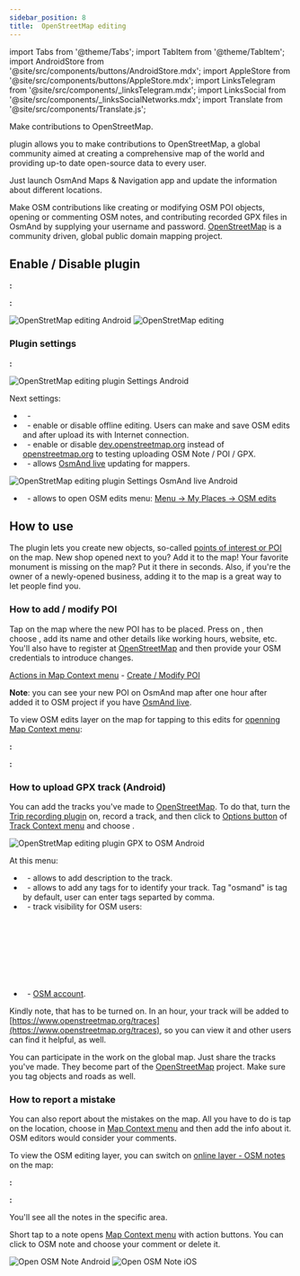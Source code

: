 ```yaml
---
sidebar_position: 8
title:  OpenStreetMap editing
---
```


import Tabs from '@theme/Tabs';
import TabItem from '@theme/TabItem';
import AndroidStore from '@site/src/components/buttons/AndroidStore.mdx';
import AppleStore from '@site/src/components/buttons/AppleStore.mdx';
import LinksTelegram from '@site/src/components/_linksTelegram.mdx';
import LinksSocial from '@site/src/components/_linksSocialNetworks.mdx';
import Translate from '@site/src/components/Translate.js';

Make contributions to OpenStreetMap.


<Translate android="true" ids="osm_editing"/> plugin allows you to make contributions to OpenStreetMap, a global community aimed at creating a comprehensive map of the world and providing up-to date open-source data to every user.

Just launch OsmAnd Maps & Navigation app and update the information about different locations.

Make OSM contributions like creating or modifying OSM POI objects, opening or commenting OSM notes, and contributing recorded GPX files in OsmAnd by supplying your username and password. [OpenStreetMap](http://openstreetmap.org/) is a community driven, global public domain mapping project.


## Enable / Disable plugin

**<Translate android="true" ids="android_button_seq"/>:** <Translate android="true" ids="shared_string_menu,plugins_menu_group:,osm_settings"/> 

**<Translate ios="true" ids="ios_button_seq"/>:** <Translate ios="true" ids="menu,plugins,product_title_osm_editing"/>

![OpenStretMap editing Android](@site/static/img/plugins/osm-editing/osm_plugin_android.png)  ![OpenStretMap editing](@site/static/img/plugins/osm-editing/osm_plugin_ios.png)

### Plugin settings

**<Translate android="true" ids="android_button_seq"/>:** <Translate android="true" ids="shared_string_menu,plugins_menu_group:,osm_settings,shared_string_settings"/>

![OpenStretMap editing plugin Settings Android](@site/static/img/plugins/osm-editing/osm_plugin_settings_android.png)

Next settings:
- &nbsp;<Translate android="true" ids="login_account"/> - [<Translate android="true" ids="open_street_map_login_mode"/>](https://www.openstreetmap.org/login) 
- &nbsp;<Translate android="true" ids="offline_edition"/> - enable or disable offline editing. Users can make and save OSM edits and after upload its with Internet connection.
- &nbsp;<Translate android="true" ids="use_dev_url"/> - enable or disable [dev.openstreetmap.org](https://dev.openstreetmap.org/) instead of [openstreetmap.org](http://openstreetmap.org/) to testing uploading OSM Note / POI / GPX.
- &nbsp;<Translate android="true" ids="map_updates_for_mappers"/> - allows [OsmAnd live](/docs/documentation/personal/maps#osmand-live) updating for mappers.

![OpenStretMap editing plugin Settings OsmAnd live Android](@site/static/img/plugins/osm-editing/osm_plugin_settings_live_android.png)

- &nbsp;<Translate android="true" ids="layer_osm_edits"/> - allows to open OSM edits menu: [Menu → My Places → OSM edits](/docs/documentation/personal/myplaces)  


## How to use

The plugin lets you create new objects, so-called  [points of interest or POI](/docs/documentation/map/point-layers-on-map#points-of-interest-poi)  on the map. New shop opened next to you? Add it to the map! Your favorite monument is missing on the map? Put it there in seconds. Also, if you're the owner of a newly-opened business, adding it to the map is a great way to let people find you.

### How to add / modify POI

Tap on the map where the new POI has to be placed. Press on [<Translate android="true" ids="shared_string_actions"/>](/docs/documentation/map/map-context-menu#actions), then choose [<Translate android="true" ids="context_menu_item_create_poi"/>](/docs/documentation/map/map-context-menu#-create--modify-poi), add its name and other details like working hours, website, etc. You'll also have to register at [OpenStreetMap](http://openstreetmap.org/) and then provide your OSM credentials to introduce changes.

[Actions in Map Context menu](/docs/documentation/map/map-context-menu#actions) - [Create / Modify POI](/docs/documentation/map/map-context-menu#-create--modify-poi)

**Note**: you can see your new POI on OsmAnd map after one hour after added it to OSM project if you have [OsmAnd live](/docs/documentation/personal/maps#osmand-live).

To view OSM edits layer on the map for tapping to this edits for [openning Map Context menu](/docs/documentation/map/map-context-menu#-upload-poi--osm-note):

**<Translate android="true" ids="android_button_seq"/>:** <Translate android="true" ids="shared_string_menu,configure_map,layer_osm_edits"/>

**<Translate ios="true" ids="ios_button_seq"/>:** <Translate ios="true" ids="menu,configure_map,osm_edits_offline_layer"/>


### How to upload GPX track (Android)

You can add the tracks you've made to [OpenStreetMap](http://openstreetmap.org/). To do that, turn the [Trip recording plugin](/docs/documentation/plugins/trip-recording) on, record a track, and then click to [Options button](/docs/documentation/map/track-context-menu#options) of [Track Context menu](/docs/documentation/map/track-context-menu) and choose <Translate android="true" ids="upload_to_openstreetmap"/>. 

![OpenStretMap editing plugin GPX to OSM Android](@site/static/img/plugins/osm-editing/osm_plugin_gpx_to_osm_android.png)

At this menu:
- &nbsp;<Translate android="true" ids="shared_string_description"/> - allows to add description to the track.
- &nbsp;<Translate android="true" ids="gpx_tags_txt"/> - allows to add any tags for to identify your track. Tag "osmand" is tag by default, user can enter tags separted by comma.
- &nbsp;<Translate android="true" ids="gpx_visibility_txt"/> - track visibility for OSM users:

 &nbsp;<Translate android="true" ids="gpx_upload_public_visibility_descr"/>
 
 &nbsp;<Translate android="true" ids="gpx_upload_identifiable_visibility_descr"/>
 
 &nbsp;<Translate android="true" ids="gpx_upload_trackable_visibility_descr"/>
 
 &nbsp;<Translate android="true" ids="gpx_upload_private_visibility_descr"/>
 
- &nbsp;<Translate android="true" ids="login_account"/> - [OSM account](https://www.openstreetmap.org/login).


Kindly note, that <Translate android="true" ids="osm_editing"/> has to be turned on. 
In an hour, your track will be added to [https://www.openstreetmap.org/traces](https://www.openstreetmap.org/traces), so you can view it and other users can find it helpful, as well. 

You can participate in the work on the global map. Just share the tracks you've made. They become part of the [OpenStreetMap](http://openstreetmap.org/) project. Make sure you tag objects and roads as well.


### How to report a mistake

You can also report about the mistakes on the map. All you have to do is tap on the location, choose [<Translate android="true" ids="context_menu_item_open_note"/>](/docs/documentation/map/map-context-menu#-open-osm-note) in [Map Context menu](/docs/documentation/map/map-context-menu) and then add the info about it. OSM editors would consider your comments.

To view the OSM editing layer, you can switch on  [online layer - OSM notes](/docs/documentation/map/configure-map-menu#map-layers) on the map:

**<Translate android="true" ids="android_button_seq"/>:** <Translate android="true" ids="shared_string_menu,configure_map,layer_osm_bugs"/> 

**<Translate ios="true" ids="ios_button_seq"/>:** <Translate ios="true" ids="menu,configure_map,osm_notes_online_layer"/>

You'll see all the notes in the specific area.

Short tap to a note opens [Map Context menu](/docs/documentation/map/map-context-menu#-comment--close-osm-note) with action buttons. You can click to OSM note and choose your comment or delete it.

![Open OSM Note Android](@site/static/img/plugins/osm-editing/osm_notes_online_android.png) ![Open OSM Note iOS](@site/static/img/plugins/osm-editing/osm_notes_online_ios.png)